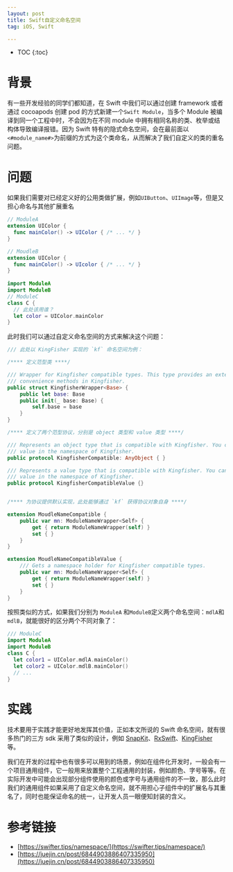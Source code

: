 ```yaml
---
layout: post
title: Swift自定义命名空间
tag: iOS, Swift

---
```


* TOC
{:toc}
# 背景

有一些开发经验的同学们都知道，在 Swift 中我们可以通过创建 framework 或者通过 cocoapods 创建 pod 的方式新建一个`Swift Module`，当多个 Module 被编译到同一个工程中时，不会因为在不同 module 中拥有相同名称的类、枚举或结构体导致编译报错。因为 Swift 特有的隐式命名空间，会在最前面以`<#module_name#>`为前缀的方式为这个类命名，从而解决了我们自定义的类的重名问题。

# 问题

如果我们需要对已经定义好的公用类做扩展，例如`UIButton`、`UIImage`等，但是又担心命名与其他扩展重名

```Swift
// ModuleA
extension UIColor {
  func mainColor() -> UIColor { /* ... */ }
}

// MoudleB
extension UIColor {
  func mainColor() -> UIcolor { /* ... */ }
}
  
import ModuleA
import ModuleB
// ModuleC
class C {
  // 此处该用谁？
  let color = UIColor.mainColor
}
```

此时我们可以通过自定义命名空间的方式来解决这个问题：

```swift
/// 此处以 KingFisher 实现的 `kf` 命名空间为例：

/**** 定义范型类 ****/

/// Wrapper for Kingfisher compatible types. This type provides an extension point for
/// convenience methods in Kingfisher.
public struct KingfisherWrapper<Base> {
    public let base: Base
    public init(_ base: Base) {
        self.base = base
    }
}

/**** 定义了两个范型协议，分别是 object 类型和 value 类型 ****/

/// Represents an object type that is compatible with Kingfisher. You can use `kf` property to get a
/// value in the namespace of Kingfisher.
public protocol KingfisherCompatible: AnyObject { }

/// Represents a value type that is compatible with Kingfisher. You can use `kf` property to get a
/// value in the namespace of Kingfisher.
public protocol KingfisherCompatibleValue {}


/**** 为协议提供默认实现，此处能够通过 `kf` 获得协议对象自身 ****/

extension MoudleNameCompatible {
    public var mn: ModuleNameWrapper<Self> {
        get { return ModuleNameWrapper(self) }
        set { }
    }
}

extension MoudleNameCompatibleValue {
    /// Gets a namespace holder for Kingfisher compatible types.
    public var mn: ModuleNameWrapper<Self> {
        get { return ModuleNameWrapper(self) }
        set { }
    }
}
```

按照类似的方式，如果我们分别为 `ModuleA` 和`ModuleB`定义两个命名空间：`mdlA`和`mdlB`，就能很好的区分两个不同对象了：

```swift
/// ModuleC
import ModuleA
import ModuleB
class C {
  let color1 = UIColor.mdlA.mainColor()
  let color2 = UIColor.mdlB.mainColor()
  // ...
}
```

# 实践

技术要用于实践才能更好地发挥其价值，正如本文所说的 Swift 命名空间，就有很多热门的三方 sdk 采用了类似的设计，例如 [SnapKit](https://github.com/SnapKit/SnapKit)、[RxSwift](https://github.com/ReactiveX/RxSwift)、[KingFisher](https://github.com/onevcat/Kingfisher) 等。

我们在开发的过程中也有很多可以用到的场景，例如在组件化开发时，一般会有一个项目通用组件，它一般用来放置整个工程通用的封装，例如颜色、字号等等。在实际开发中可能会出现部分组件使用的颜色或字号与通用组件的不一致，那么此时我们的通用组件如果采用了自定义命名空间，就不用担心子组件中的扩展名与其重名了，同时也能保证命名的统一，让开发人员一眼便知封装的含义。

# 参考链接

* [https://swifter.tips/namespace/](https://swifter.tips/namespace/)
* [https://juejin.cn/post/6844903886407335950](https://juejin.cn/post/6844903886407335950)
